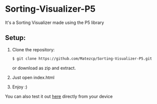 # Sorting-Visualizer-P5

It's a Sorting Visualizer made using the P5 library

Setup:
---------------------------  
1. Clone the repository:

   ```bash
   $ git clone https://github.com/Matezcp/Sorting-Visualizer-P5.git
   ```

   or download as zip and extract.
2. Just open index.html
6. Enjoy :)

You can also test it out [here](matezcp.github.io/sorting-visualizer-p5/) directly from your device
